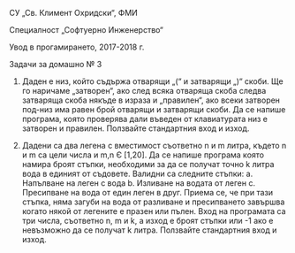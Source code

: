 СУ „Св. Климент Охридски“, ФМИ

Специалност „Софтуерно Инженерство“

Увод в прогамирането, 2017-2018 г.

Задачи за домашно № 3

1. Даден е низ, който съдържа отварящи „(“ и затварящи „)“ скоби. Ще го наричаме „затворен“, ако след всяка отваряща скоба следва затваряща скоба някъде в израза и „правилен“, ако всеки затворен под-низ има равен брой отварящи и затварящи скоби. 
Да се напише програма, която проверява дали въведен от клавиатурата низ е затворен и правилен. Ползвайте стандартния вход и изход.

2. Дадени са два легена с вместимост съответно n и m литра, където n и m са цели числа и m,n Є [1,20]. Да се напише програма която намира броят стъпки, необходими за да се получат точно k литра вода в единият от съдовете. Валидни са следните стъпки:
        a. Напълване на леген с вода
        b. Изливане на водата от леген
        c. Пресипване на вода от един леген в друг. Приема се, че при тази стъпка, няма загуби на вода от разливане и пресипването завършва когато някой от легените е празен или пълен.
        Вход на програмата са три числа, съответно n, m и k, a изход е броят стъпки или -1 ако е невъзможно да се получат k литра. Ползвайте стандартния вход и изход.
